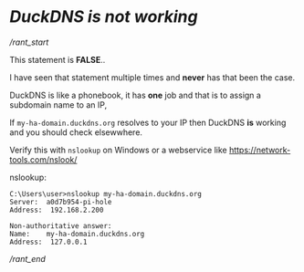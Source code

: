 # _DuckDNS is not working_

_/rant\_start_

This statement is **FALSE**..

I have seen that statement multiple times and **never** has that been the case.

DuckDNS is like a phonebook, it has **one** job and that is to assign a subdomain name to an IP,

If `my-ha-domain.duckdns.org` resolves to your IP then DuckDNS **is** working and you should check elsewwhere.

Verify this with `nslookup` on Windows or a webservice like https://network-tools.com/nslook/


nslookup:

```shell
C:\Users\user>nslookup my-ha-domain.duckdns.org
Server:  a0d7b954-pi-hole
Address:  192.168.2.200

Non-authoritative answer:
Name:    my-ha-domain.duckdns.org
Address:  127.0.0.1
```

_/rant\_end_